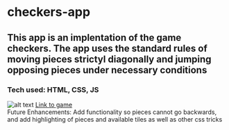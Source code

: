 # checkers-app
## This app is an implentation of the game checkers. The app uses the standard rules of moving pieces strictyl diagonally and jumping opposing pieces under necessary conditions
### Tech used: HTML, CSS, JS
![alt text](https://i.imgur.com/7EG1EAs.png)
[Link to game](https://dbhinton.github.io/checkers-app/)<br />
Future Enhancements: Add functionality so pieces cannot go backwards, and add highlighting of pieces and available tiles as well as other css tricks
